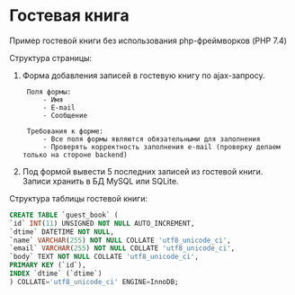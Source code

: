 # Гостевая книга

Пример гостевой книги без использования php-фреймворков (PHP 7.4)
 
Структура страницы:

1) Форма добавления записей в гостевую книгу по ajax-запросу.

        Поля формы:
            - Имя
            - E-mail
            - Сообщение
        
        Требования к форме:
            - Все поля формы являются обязательными для заполнения
            - Проверять корректность заполнения e-mail (проверку делаем только на стороне backend)
    
2) Под формой вывести 5 последних записей из гостевой книги. Записи хранить в БД MySQL или SQLite.

 
Структура таблицы гостевой книги:

```sql
CREATE TABLE `guest_book` (
`id` INT(11) UNSIGNED NOT NULL AUTO_INCREMENT,
`dtime` DATETIME NOT NULL,
`name` VARCHAR(255) NOT NULL COLLATE 'utf8_unicode_ci',
`email` VARCHAR(255) NOT NULL COLLATE 'utf8_unicode_ci',
`body` TEXT NOT NULL COLLATE 'utf8_unicode_ci',
PRIMARY KEY (`id`),
INDEX `dtime` (`dtime`)
) COLLATE='utf8_unicode_ci' ENGINE=InnoDB;
```
